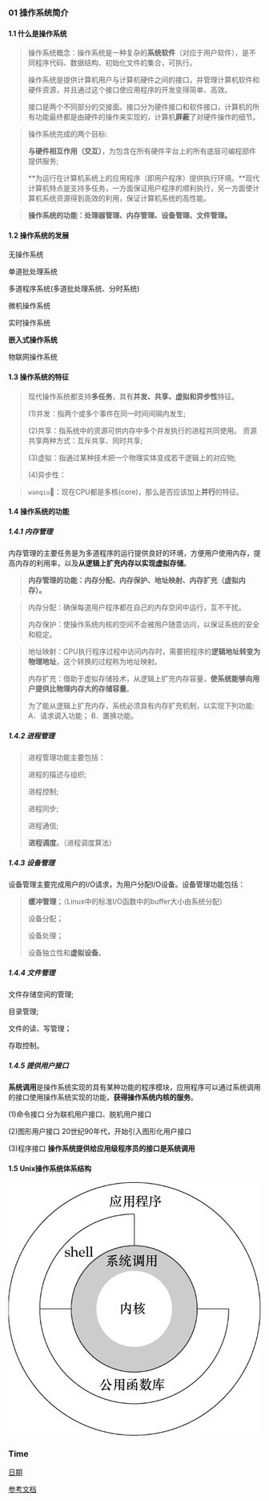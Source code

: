 ### 01 操作系统简介

#### 1.1 什么是操作系统

> 操作系统概念：操作系统是一种复杂的**系统软件**（对应于用户软件），是不同程序代码、数据结构、初始化文件的集合，可执行。
>
> 操作系统是提供计算机用户与计算机硬件之间的接口，并管理计算机软件和硬件资源，并且通过这个接口使应用程序的开发变得简单、高效。
>
> 接口是两个不同部分的交接面。接口分为硬件接口和软件接口，计算机的所有功能最终都是由硬件的操作来实现的，计算机**屏蔽**了对硬件操作的细节。

> 操作系统完成的两个目标:
>
> **与硬件相互作用（交互）**，为包含在所有硬件平台上的所有底层可编程部件提供服务;
>
> **为运行在计算机系统上的应用程序（即用户程序）提供执行环境。**现代计算机特点是支持多任务，一方面保证用户程序的顺利执行，另一方面使计算机系统资源得到高效的利用，保证计算机系统的高性能。

> **操作系统的功能：处理器管理、内存管理、设备管理、文件管理。**

#### 1.2 操作系统的发展

无操作系统

单道批处理系统

多道程序系统(多道批处理系统、分时系统)

微机操作系统

实时操作系统

**嵌入式操作系统**

物联网操作系统

[^wanqiu:]: 思考：DOS、Windows、Unix、Linux

#### 1.3 操作系统的特征

> 现代操作系统都支持**多任务**，具有**并发、共享、虚拟和异步性**特征。
>
> (1)并发：指两个或多个事件在同一时间间隔内发生;
>
> (2)共享：指系统中的资源可供内存中多个并发执行的进程共同使用。
> 资源共享两种方式：互斥共享、同时共享;
>
> (3)虚拟：指通过某种技术把一个物理实体变成若干逻辑上的对应物;
>
> (4)异步性：

> `wanqiu`:nail_care:：现在CPU都是多核(core)，那么是否应该加上**并行**的特征。

#### 1.4 操作系统的功能

##### 1.4.1 内存管理

内存管理的主要任务是为多道程序的运行提供良好的环境，方便用户使用内存，提高内存的利用率，以及**从逻辑上扩充内存以实现虚拟存储**。

> **内存管理的功能：内存分配、内存保护、地址映射、内存扩充（虚拟内存）。**

> 内存分配：确保每道用户程序都在自己的内存空间中运行，互不干扰。
>
> 内存保护：使操作系统内核的空间不会被用户随意访问，以保证系统的安全和稳定。

> 地址映射：CPU执行程序过程中访问内存时，需要把程序的**逻辑地址转变为物理地址**，这个转换的过程称为地址映射。
>
> 内存扩充：借助于虚拟存储技术，从逻辑上扩充内存容量，**使系统能够向用户提供比物理内存大的存储容量**。
>
> 为了能从逻辑上扩充内存，系统必须具有内存扩充机制，以实现下列功能:
> A．请求调入功能；
> B．置换功能。

##### 1.4.2 进程管理

> 进程管理功能主要包括：
>
> 进程的描述与组织;
>
> 进程控制;
>
> 进程同步;
>
> 进程通信;
>
> **进程调度**。（进程调度算法）

##### 1.4.3 设备管理

设备管理主要完成用户的I/O请求，为用户分配I/O设备。设备管理功能包括：

> **缓冲管理**；（Linux中的标准I/O函数中的buffer大小由系统分配）
>
> 设备分配；
>
> 设备处理；
>
> 设备独立性和**虚拟设备**。

[^wanqiu]: 虚拟设备是什么？

##### 1.4.4 文件管理

文件存储空间的管理;

目录管理;

文件的读、写管理；

存取控制。

##### 1.4.5 提供用户接口

**系统调用**是操作系统实现的具有某种功能的程序模块，应用程序可以通过系统调用的接口使用操作系统实现的功能，**获得操作系统内核的服务**。

(1)命令接口
分为联机用户接口、脱机用户接口

(2)图形用户接口
20世纪90年代，开始引入图形化用户接口

(3)程序接口
**操作系统提供给应用级程序员的接口是系统调用**

#### 1.5 Unix操作系统体系结构

![](imgs\Unix操作系统体系结构.png)



### Time

[日期](2023.08.06 )

[参考文档](https://www.docin.com/p-2954310625.html)



